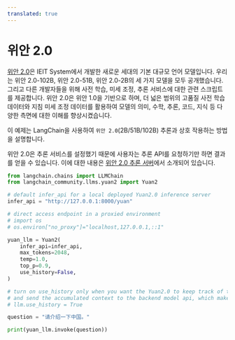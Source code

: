 ```yaml
---
translated: true
---
```


# 위안 2.0

[위안 2.0](https://github.com/IEIT-Yuan/Yuan-2.0)은 IEIT System에서 개발한 새로운 세대의 기본 대규모 언어 모델입니다. 우리는 위안 2.0-102B, 위안 2.0-51B, 위안 2.0-2B의 세 가지 모델을 모두 공개했습니다. 그리고 다른 개발자들을 위해 사전 학습, 미세 조정, 추론 서비스에 대한 관련 스크립트를 제공합니다. 위안 2.0은 위안 1.0을 기반으로 하며, 더 넓은 범위의 고품질 사전 학습 데이터와 지침 미세 조정 데이터를 활용하여 모델의 의미, 수학, 추론, 코드, 지식 등 다양한 측면에 대한 이해를 향상시켰습니다.

이 예제는 LangChain을 사용하여 `위안 2.0`(2B/51B/102B) 추론과 상호 작용하는 방법을 설명합니다.

위안 2.0은 추론 서비스를 설정했기 때문에 사용자는 추론 API를 요청하기만 하면 결과를 얻을 수 있습니다. 이에 대한 내용은 [위안 2.0 추론 서버](https://github.com/IEIT-Yuan/Yuan-2.0/blob/main/docs/inference_server.md)에서 소개되어 있습니다.

```python
from langchain.chains import LLMChain
from langchain_community.llms.yuan2 import Yuan2
```

```python
# default infer_api for a local deployed Yuan2.0 inference server
infer_api = "http://127.0.0.1:8000/yuan"

# direct access endpoint in a proxied environment
# import os
# os.environ["no_proxy"]="localhost,127.0.0.1,::1"

yuan_llm = Yuan2(
    infer_api=infer_api,
    max_tokens=2048,
    temp=1.0,
    top_p=0.9,
    use_history=False,
)

# turn on use_history only when you want the Yuan2.0 to keep track of the conversation history
# and send the accumulated context to the backend model api, which make it stateful. By default it is stateless.
# llm.use_history = True
```

```python
question = "请介绍一下中国。"
```

```python
print(yuan_llm.invoke(question))
```
